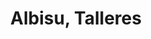 ---
title: "Albisu, Talleres"
url: /soraluze-placencia-de-las-armas/albisu-talleres/
shop: Autowerkstatt
---